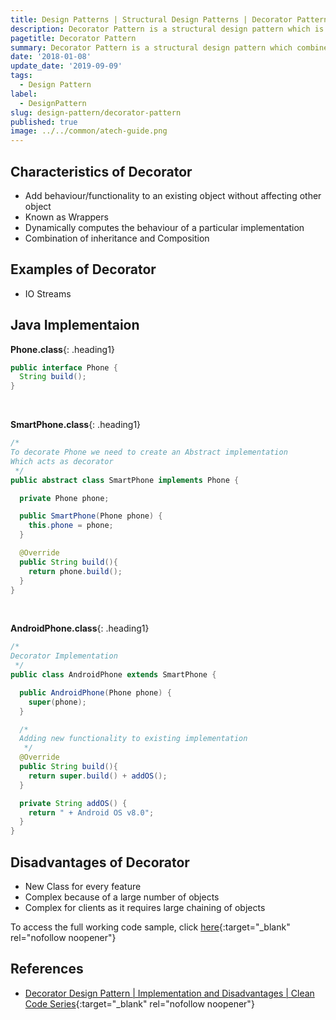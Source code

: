 ```yaml
---
title: Design Patterns | Structural Design Patterns | Decorator Pattern
description: Decorator Pattern is a structural design pattern which is a combination of inheritance and Composition. It dynamically computes the behaviour of a particular implementation by adding behaviour/functionality to an existing object without affecting other object.
pagetitle: Decorator Pattern
summary: Decorator Pattern is a structural design pattern which combines inheritance and Composition.
date: '2018-01-08'
update_date: '2019-09-09'
tags:
  - Design Pattern
label:
  - DesignPattern
slug: design-pattern/decorator-pattern
published: true
image: ../../common/atech-guide.png
---
```


## Characteristics of Decorator
- Add behaviour/functionality to an existing object without affecting other object 
- Known as Wrappers
- Dynamically computes the behaviour of a particular implementation
- Combination of inheritance and Composition

## Examples of Decorator
- IO Streams

## Java Implementaion

**Phone.class**{: .heading1}  

```java
public interface Phone {
  String build();
}
```

<br/>

**SmartPhone.class**{: .heading1}  

```java
/*
To decorate Phone we need to create an Abstract implementation
Which acts as decorator
 */
public abstract class SmartPhone implements Phone {

  private Phone phone;

  public SmartPhone(Phone phone) {
    this.phone = phone;
  }

  @Override
  public String build(){
    return phone.build();
  }
}
```

<br/>

**AndroidPhone.class**{: .heading1}  

```java
/*
Decorator Implementation
 */
public class AndroidPhone extends SmartPhone {

  public AndroidPhone(Phone phone) {
    super(phone);
  }

  /*
  Adding new functionality to existing implementation
   */
  @Override
  public String build(){
    return super.build() + addOS();
  }

  private String addOS() {
    return " + Android OS v8.0";
  }
}
```

## Disadvantages of Decorator
- New Class for every feature
- Complex because of a large number of objects
- Complex for clients as it requires large chaining of objects

To access the full working code sample, click [here](https://github.com/kamranalinitb/designpattern-blog/tree/master/structural/src/main/java/decorator "Decorator"){:target="_blank" rel="nofollow noopener"}

## References
- [Decorator Design Pattern | Implementation and Disadvantages | Clean Code Series](https://www.youtube.com/watch?v=vqy8BL0xV0c){:target="_blank" rel="nofollow noopener"}
